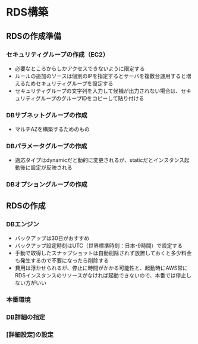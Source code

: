 # RDS構築
## RDSの作成準備
### セキュリティグループの作成（EC2）
* 必要なところからしかアクセスできないように限定する
* ルールの追加のソースは個別のIPを指定するとサーバを複数台運用すると増えるためセキュリティグループを設定する
* セキュリティグループの文字列を入力して候補が出力されない場合は、セキュリティグループのグループIDをコピーして貼り付ける

### DBサブネットグループの作成
* マルチAZを構築するためのもの

### DBパラメータグループの作成
* 適応タイプはdynamicだと動的に変更されるが、staticだとインスタンス起動後に設定が反映される

### DBオプショングループの作成


## RDSの作成
### DBエンジン
* バックアップは30日がおすすめ
* バックアップ設定時刻はUTC（世界標準時刻：日本-9時間）で設定する
* 手動で取得したスナップショットは自動削除されず放置しておくと多少料金も発生するので不要になったら削除する
* 費用は浮かせられるが、停止に時間がかかる可能性と、起動時にAWS常にRDSインスタンスのリソースがなければ起動できないので、本番では停止しない方がいい

### 本番環境
### DB詳細の指定
### [詳細設定]の設定
